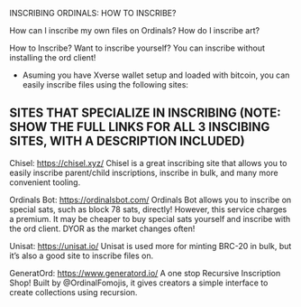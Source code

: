 INSCRIBING ORDINALS: HOW TO INSCRIBE?

How can I inscribe my own files on Ordinals?
How do I inscribe art?

How to Inscribe? Want to inscribe yourself? You can inscribe without installing the ord client!

- Asuming you have Xverse wallet setup and loaded with bitcoin, you can easily inscribe files using the following sites:

## SITES THAT SPECIALIZE IN INSCRIBING (NOTE: SHOW THE FULL LINKS FOR ALL 3 INSCIBING SITES, WITH A DESCRIPTION INCLUDED)
Chisel: https://chisel.xyz/
Chisel is a great inscribing site that allows you to easily inscribe parent/child inscriptions, inscribe in bulk, and many more convenient tooling.

Ordinals Bot: https://ordinalsbot.com/
Ordinals Bot allows you to inscribe on special sats, such as block 78 sats, directly! However, this service charges a premium. It may be cheaper to buy special sats yourself and inscribe with the ord client. DYOR as the market changes often!

Unisat: https://unisat.io/
Unisat is used more for minting BRC-20 in bulk, but it’s also a good site to inscribe files on.

GeneratOrd: https://www.generatord.io/
A one stop Recursive Inscription Shop!
Built by  @OrdinalFomojis, it gives creators a simple interface to create collections using recursion.